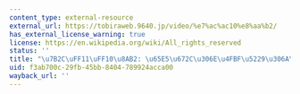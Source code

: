 ```yaml
---
content_type: external-resource
external_url: https://tobiraweb.9640.jp/video/%e7%ac%ac10%e8%aa%b2/
has_external_license_warning: true
license: https://en.wikipedia.org/wiki/All_rights_reserved
status: ''
title: "\u7B2C\uFF11\uFF10\u8AB2: \u65E5\u672C\u306E\u4FBF\u5229\u306A\u5E97"
uid: f3ab700c-29fb-45bb-8404-789924acca00
wayback_url: ''
---
```

